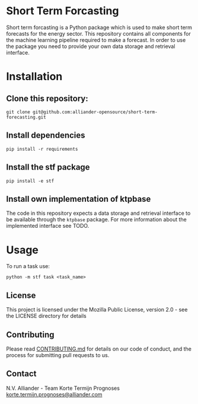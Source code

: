 <!--
SPDX-FileCopyrightText: 2017-2021 Alliander N.V. <korte.termijn.prognoses@alliander.com>

SPDX-License-Identifier: MPL-2.0
-->

# Short Term Forcasting

Short term forcasting is a Python package which is used to make short term forecasts for the energy sector. This repository contains all components for the machine learning pipeline required to make a forecast. In order to use the package you need to provide your own data storage and retrieval interface.

# Installation

## Clone this repository:

```shell
git clone git@github.com:alliander-opensource/short-term-forecasting.git
```

## Install dependencies

```shell
pip install -r requirements
```

## Install the stf package

```shell
pip install -e stf
```

## Install own implementation of ktpbase

The code in this repository expects a data storage and retrieval interface to be available through the `ktpbase` package. For more information about the implemented interface see TODO.

# Usage

To run a task use:

```shell
python -m stf task <task_name>
```

## License
This project is licensed under the Mozilla Public License, version 2.0 - see the LICENSE directory for details

## Contributing

Please read [CONTRIBUTING.md](CONTRIBUTING.md) for details on our code of conduct, and the process for submitting pull requests to us.

## Contact

N.V. Alliander - Team Korte Termijn Prognoses <korte.termijn.prognoses@alliander.com>
